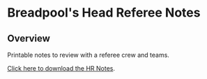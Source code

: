 # Breadpool's Head Referee Notes

## Overview

Printable notes to review with a referee crew and teams.

[Click here to download the HR Notes](./releases "Downloadable HR Notes").
